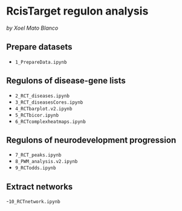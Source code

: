 # RcisTarget regulon analysis
_by Xoel Mato Blanco_

## Prepare datasets
- `1_PrepareData.ipynb`

## Regulons of disease-gene lists
- `2_RCT_diseases.ipynb`
- `3_RCT_diseasesCores.ipynb`
- `4_RCTbarplot.v2.ipynb`
- `5_RCTbicor.ipynb`
- `6_RCTcomplexheatmaps.ipynb`
## Regulons of neurodevelopment progression
- `7_RCT_peaks.ipynb`
- `8_PWM_analysis.v2.ipynb`
- `9_RCTodds.ipynb`

## Extract networks
-`10_RCTnetwork.ipynb`